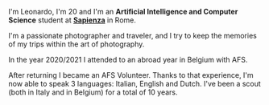 I'm Leonardo, I'm 20 and I'm an **Artificial Intelligence and Computer Science** student at [**Sapienza**](https://www.uniroma1.it/it/) in Rome.

I'm a passionate photographer and traveler, and I try to keep the memories of my trips within the art of photography.

In the year 2020/2021 I attended to an abroad year in Belgium with AFS.

After returning I became an AFS Volunteer. Thanks to that experience, I'm now able to speak 3 languages: Italian, English and Dutch. I've been a scout (both in Italy and in Belgium) for a total of 10 years.